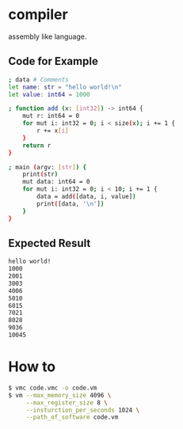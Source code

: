 # compiler

assembly like language.

## Code for Example
```sh
; data # Comments
let name: str = "hello world!\n"
let value: int64 = 1000

; function add (x: [int32]) -> int64 {
    mut r: int64 = 0
    for mut i: int32 = 0; i < size(x); i += 1 {
        r += x[i]
    }
    return r
}

; main (argv: [str]) { 
    print(str)
    mut data: int64 = 0
    for mut i: int32 = 0; i < 10; i += 1 {
        data = add([data, i, value])
        print([data, '\n'])
    }
}
```

## Expected Result

```sh
hello world!
1000
2001
3003
4006
5010
6015
7021
8028
9036
10045
```

# How to 

```sh
$ vmc code.vmc -o code.vm
$ vm --max_memory_size 4096 \
     --max_register_size 8 \
     --insturction_per_seconds 1024 \
     --path_of_software code.vm
```
